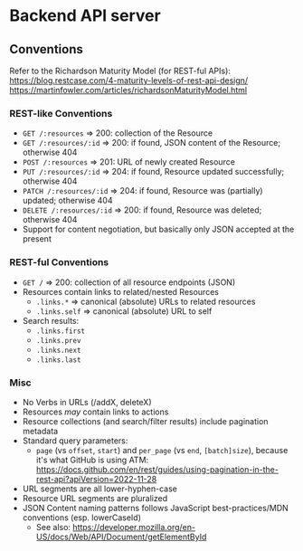 # Backend API server

## Conventions
Refer to the Richardson Maturity Model (for REST-ful APIs):
    https://blog.restcase.com/4-maturity-levels-of-rest-api-design/
    https://martinfowler.com/articles/richardsonMaturityModel.html

### REST-like Conventions
* `GET /:resources` => 200: collection of the Resource
* `GET /:resources/:id` => 200: if found, JSON content of the Resource; otherwise 404
* `POST /:resources` => 201: URL of newly created Resource
* `PUT /:resources/:id` => 204: if found, Resource updated successfully; otherwise 404
* `PATCH /:resources/:id` => 204: if found, Resource was (partially) updated; otherwise 404
* `DELETE /:resources/:id` => 200: if found, Resource was deleted; otherwise 404
* Support for content negotiation, but basically only JSON accepted at the present

### REST-ful Conventions
* `GET /` => 200: collection of all resource endpoints (JSON)
* Resources contain links to related/nested Resources
    * `.links.*` => canonical (absolute) URLs to related resources
    * `.links.self` => canonical (absolute) URL to self
* Search results:
    * `.links.first`
    * `.links.prev`
    * `.links.next`
    * `.links.last`

### Misc
* No Verbs in URLs (/addX, deleteX)
* Resources *may* contain links to actions
* Resource collections (and search/filter results) include pagination metadata
* Standard query parameters:
    * `page` (vs `offset`, `start`) and `per_page` (vs `end`, `[batch]size`), because it's what GitHub is using ATM:
        https://docs.github.com/en/rest/guides/using-pagination-in-the-rest-api?apiVersion=2022-11-28
* URL segments are all lower-hyphen-case
* Resource URL segments are pluralized
* JSON Content naming patterns follows JavaScript best-practices/MDN conventions (esp. lowerCaseId)
    * See also: https://developer.mozilla.org/en-US/docs/Web/API/Document/getElementById
